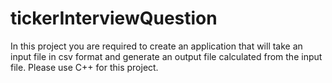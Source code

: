 # tickerInterviewQuestion
In this project you are required to create an application that will take an input file in csv format and generate an output file calculated from the input file. Please use C++ for this project.
